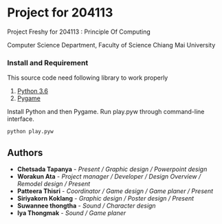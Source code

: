 # Project for 204113
Project Freshy for 204113 : Principle Of Computing

Computer Science Department, Faculty of Science
Chiang Mai University

### Install and Requirement
This source code need following library to work properly
1. [Python 3.6](https://www.python.org/)
2. [Pygame](http://www.pygame.org/docs/)

Install Python and then Pygame. Run play.pyw through command-line interface.
```
python play.pyw
```
## Authors
* **Chetsada Tapanya** - *Present / Graphic design / Powerpoint design*
* **Worakun Ata** - *Project manager / Developer / Design Overview / Remodel design / Present*
* **Patteera Thisri** - *Coordinator / Game design / Game planer / Present*
* **Siriyakorn Koklang** - *Graphic design / Poster design / Present*
* **Suwannee thongtha** - *Sound / Character design*
* **Iya Thongmak** - *Sound / Game planer*
